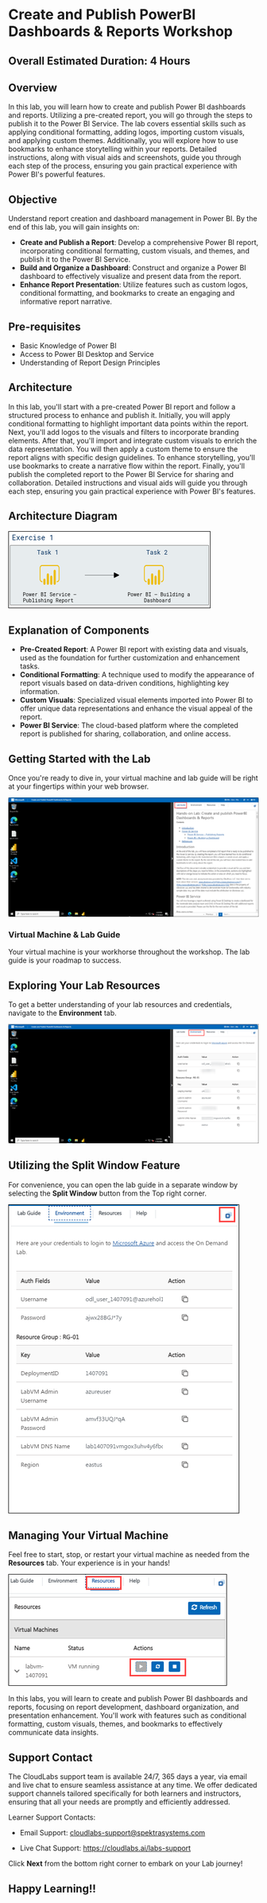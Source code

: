 # Create and Publish PowerBI Dashboards & Reports Workshop

## Overall Estimated Duration: 4 Hours

## Overview

In this lab, you will learn how to create and publish Power BI dashboards and reports. Utilizing a pre-created report, you will go through the steps to publish it to the Power BI Service. The lab covers essential skills such as applying conditional formatting, adding logos, importing custom visuals, and applying custom themes. Additionally, you will explore how to use bookmarks to enhance storytelling within your reports. Detailed instructions, along with visual aids and screenshots, guide you through each step of the process, ensuring you gain practical experience with Power BI's powerful features.

## Objective

Understand report creation and dashboard management in Power BI. By the end of this lab, you will gain insights on:

- **Create and Publish a Report**: Develop a comprehensive Power BI report, incorporating conditional formatting, custom visuals, and themes, and publish it to the Power BI Service.
- **Build and Organize a Dashboard**: Construct and organize a Power BI dashboard to effectively visualize and present data from the report.
- **Enhance Report Presentation**: Utilize features such as custom logos, conditional formatting, and bookmarks to create an engaging and informative report narrative.

## Pre-requisites

- Basic Knowledge of Power BI
- Access to Power BI Desktop and Service
- Understanding of Report Design Principles

## Architecture

In this lab, you'll start with a pre-created Power BI report and follow a structured process to enhance and publish it. Initially, you will apply conditional formatting to highlight important data points within the report. Next, you'll add logos to the visuals and filters to incorporate branding elements. After that, you'll import and integrate custom visuals to enrich the data representation. You will then apply a custom theme to ensure the report aligns with specific design guidelines. To enhance storytelling, you'll use bookmarks to create a narrative flow within the report. Finally, you'll publish the completed report to the Power BI Service for sharing and collaboration. Detailed instructions and visual aids will guide you through each step, ensuring you gain practical experience with Power BI's features.

## Architecture Diagram

![image](../Images/arch1.PNG )

## Explanation of Components

- **Pre-Created Report**: A Power BI report with existing data and visuals, used as the foundation for further customization and enhancement tasks.
- **Conditional Formatting**: A technique used to modify the appearance of report visuals based on data-driven conditions, highlighting key information.
- **Custom Visuals**: Specialized visual elements imported into Power BI to offer unique data representations and enhance the visual appeal of the report.
- **Power BI Service**: The cloud-based platform where the completed report is published for sharing, collaboration, and online access.
  
## Getting Started with the Lab
 
Once you're ready to dive in, your virtual machine and lab guide will be right at your fingertips within your web browser.

  ![image](../Images/pb65.png)

### Virtual Machine & Lab Guide
 
Your virtual machine is your workhorse throughout the workshop. The lab guide is your roadmap to success.
 
## Exploring Your Lab Resources
 
To get a better understanding of your lab resources and credentials, navigate to the **Environment** tab.

   ![image](../Images/pb64.png)

## Utilizing the Split Window Feature
 
For convenience, you can open the lab guide in a separate window by selecting the **Split Window** button from the Top right corner.

   ![image](../Images/pb67.png)
   
## Managing Your Virtual Machine
 
Feel free to start, stop, or restart your virtual machine as needed from the **Resources** tab. Your experience is in your hands!

   ![image](../Images/pb66.png)

In this labs, you will learn to create and publish Power BI dashboards and reports, focusing on report development, dashboard organization, and presentation enhancement. You'll work with features such as conditional formatting, custom visuals, themes, and bookmarks to effectively communicate data insights.

## Support Contact

The CloudLabs support team is available 24/7, 365 days a year, via email and live chat to ensure seamless assistance at any time. We offer dedicated support channels tailored specifically for both learners and instructors, ensuring that all your needs are promptly and efficiently addressed.

Learner Support Contacts:

- Email Support: cloudlabs-support@spektrasystems.com
  
- Live Chat Support: https://cloudlabs.ai/labs-support

Click **Next** from the bottom right corner to embark on your Lab journey!

## Happy Learning!!
